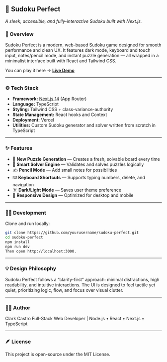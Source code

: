 ## 🧩 Sudoku Perfect

_A sleek, accessible, and fully-interactive Sudoku built with Next.js._

### 🎯 Overview

Sudoku Perfect is a modern, web-based Sudoku game designed for smooth performance and clean UX. It features dark mode, keyboard and touch input, notes/pencil mode, and instant puzzle generation — all wrapped in a minimalist interface built with React and Tailwind CSS.

You can play it here → [**Live Demo**](https://sudoku-perfect.vercel.app/)

---

### ⚙️ Tech Stack

- **Framework:** [Next.js 14](https://nextjs.org/) (App Router)
- **Language:** TypeScript
- **Styling:** Tailwind CSS + class-variance-authority
- **State Management:** React hooks and Context
- **Deployment:** Vercel
- **Utilities:** Custom Sudoku generator and solver written from scratch in TypeScript

---

### ✨ Features

- 🎲 **New Puzzle Generation** — Creates a fresh, solvable board every time
- 🧠 **Smart Solver Engine** — Validates and solves puzzles logically
- ✍️ **Pencil Mode** — Add small notes for possibilities
- ⌨️ **Keyboard Shortcuts** — Supports typing numbers, delete, and navigation
- ☀️ **Dark/Light Mode** — Saves user theme preference
- 📱 **Responsive Design** — Optimized for desktop and mobile

---

### 🧑‍💻 Development

Clone and run locally:

```bash
git clone https://github.com/yourusername/sudoku-perfect.git
cd sudoku-perfect
npm install
npm run dev
Then open http://localhost:3000.
```

---

### 💡 Design Philosophy

Sudoku Perfect follows a “clarity-first” approach: minimal distractions, high readability, and intuitive interactions. The UI is designed to feel tactile yet quiet, prioritizing logic, flow, and focus over visual clutter.

---

### 👨‍🎨 Author

Clark Castro
Full-Stack Web Developer | Node.js • React • Next.js • TypeScript

---

### 🪶 License

This project is open-source under the MIT License.
